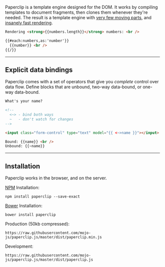 Paperclip is a template engine designed for the DOM. It works by compiling templates to document fragments, then clones them whenever they're needed. The result is a template engine with <a href="https://pbs.twimg.com/media/B1Z3mHHCcAAk7Zc.png:large">very few moving parts</a>, and [insanely fast rendering](http://jsperf.com/pc-templating-comparison).

<!--
{
  numbers: _.shuffle(_.range(1000))
}
-->

```html
Rendering <strong>{{numbers.length}}</strong> numbers: <br />

{{#each:numbers,as:'number'}}
  {{number}} <br />
{{/}}
```

------------------------------------------------------------------

## Explicit data bindings

Paperclip comes with a set of operators that give you *complete* control over data flow. Define blocks that are unbound, two-way data-bound, or one-way data-bound.

<!--
{
  name: "Will Ferrell"
}
-->

```html
What's your name?

<!-- 
  <~> - bind both ways
  ~   - don't watch for changes
-->

<input class="form-control" type="text" model="{{ <~>name }}"></input>

Bound: {{name}} <br />
Unbound: {{~name}}
```

<!-------------------------------------------------------------------

## Interpolable

Paperclip doesn't do anything fancy to your templates. Everything's converted into regular DOM nodes which you can easily manipulate after a view has been rendered. 
-->


------------------------------------------------------------------

## Installation

Paperclip works in the browser, and on the server.

[NPM](http://nodejs.com) Installation: 

`npm install paperclip --save-exact`

[Bower](http://bower.io/) Installation: 

`bower install paperclip`

Production (50kb compressed):

`https://raw.githubusercontent.com/mojo-js/paperclip.js/master/dist/paperclip.min.js`

Development:

`https://raw.githubusercontent.com/mojo-js/paperclip.js/master/dist/paperclip.js`






